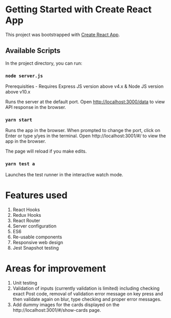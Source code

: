 # Getting Started with Create React App

This project was bootstrapped with [Create React App](https://github.com/facebook/create-react-app).

## Available Scripts

In the project directory, you can run:

### `node server.js`

Prerequisities - Requires Express JS version above v4.x & Node JS version above v10.x

Runs the server at the default port.
Open [http://localhost:3000/data](http://localhost:3000/data) to view API response in the browser.

### `yarn start`

Runs the app in the browser.
When prompted to change the port, click on Enter or type y/yes in the terminal.
Open http://localhost:3001/#/ to view the app in the browser.

The page will reload if you make edits. 

### `yarn test a`

Launches the test runner in the interactive watch mode.

# Features used

1. React Hooks
2. Redux Hooks
3. React Router
4. Server configuration
5. ES6
6. Re-usable components
7. Responsive web design
8. Jest Snapshot testing

# Areas for improvement

1. Unit testing
2. Validation of inputs (currently validation is limited) including checking exact Post code, removal of validation error message 
on key press and then validate again on blur, type checking and proper error messages.
3. Add dummy images for the cards displayed on the http://localhost:3001/#/show-cards page.